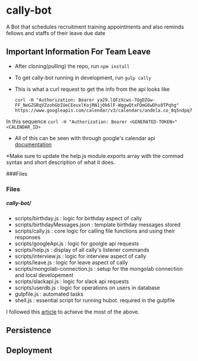 # cally-bot
A Bot that schedules recruitment training appointments and also reminds fellows and staffs of their leave due date

## Important Information For Team Leave
* After cloning(pulling) the repo, run `npm install`  

* To get cally-bot running in development, run `gulp cally` 

* This is what a curl request to get the info from the api looks like 

    ```
    curl -H "Authorization: Bearer ya29.lQFzXcws-7UgDZGw-FF_NeGZGRqVZzohGbIUeCEeuxlKojRN1j0k6lF-WggwQtxFQmG6wDhs0TPqhg" https://www.googleapis.com/calendar/v3/calendars/andela.co_8q5ndpq7vfikvmrinv0oladgd8@group.calendar.google.com
    ```
In this sequence `curl -H "Authorization: Bearer <GENERATED-TOKEN>" <CALENDAR_ID>`

* All of this can be seen with through google's calendar api [documentation](https://developers.google.com/google-apps/calendar/v3/reference/) 

*Make sure to update the help.js module.exports array with the commad syntax and short description of what it does. 

###Files 
### Files 
##### cally-bot/
* scripts/birthday.js               : logic for birthday aspect of cally
* scripts/birthdayMessages.json     : template birthday messages stored
* scripts/cally.js                  : core logic for calling file functions and using their responses
* scripts/googleApi.js              : logic for goolgle api requests
* scripts/help.js                   : display of all cally's listener commands
* scripts/interview.js              : logic for interview aspect of cally
* scripts/leave.js                  : logic for leave aspect of cally
* scripts/mongolab-connection.js    : setup for the mongolab connection and local developement
* scripts/slackapi.js               : logic for slack api requests
* scripts/userdb.js                 : logic for operations on users in database
* gulpfile.js                       : automated tasks
* shell.js                          : essential script for running hubot. required in the gulpfile 


I followed this [article](https://github.com/extrabacon/google-oauth-jwt) to achieve the most of the above.

## Persistence

## Deployment



